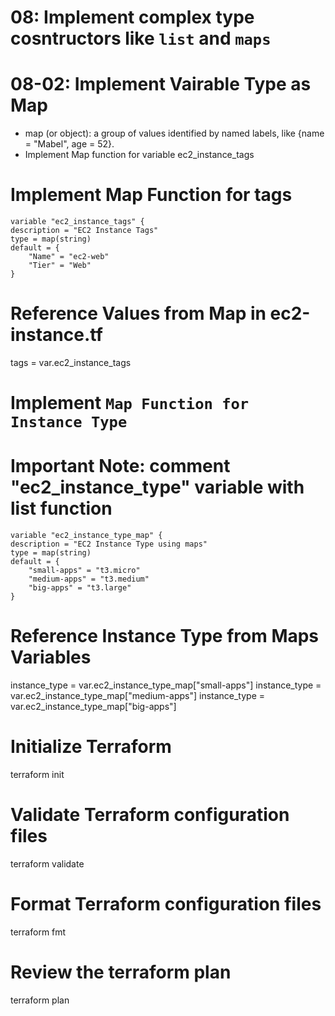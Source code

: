 # 08: Implement complex type cosntructors like `list` and `maps`
# 08-02: Implement Vairable Type as Map
- map (or object): a group of values identified by named labels, like {name = "Mabel", age = 52}.
- Implement Map function for variable ec2_instance_tags

# Implement Map Function for tags
    variable "ec2_instance_tags" {
    description = "EC2 Instance Tags"
    type = map(string)
    default = {
        "Name" = "ec2-web"
        "Tier" = "Web"
    }

# Reference Values from Map in ec2-instance.tf
tags = var.ec2_instance_tags  

# Implement `Map Function for Instance Type`
# Important Note: comment "ec2_instance_type" variable with list function
    variable "ec2_instance_type_map" {
    description = "EC2 Instance Type using maps"
    type = map(string)
    default = {
        "small-apps" = "t3.micro"
        "medium-apps" = "t3.medium" 
        "big-apps" = "t3.large"
    }

# Reference Instance Type from Maps Variables
instance_type = var.ec2_instance_type_map["small-apps"]
instance_type = var.ec2_instance_type_map["medium-apps"]
instance_type = var.ec2_instance_type_map["big-apps"]

# Initialize Terraform
terraform init

# Validate Terraform configuration files
terraform validate

# Format Terraform configuration files
terraform fmt

# Review the terraform plan
terraform plan 
